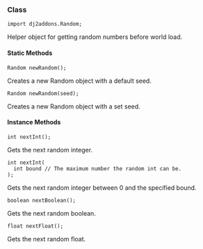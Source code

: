 ### Class

```zenscript
import dj2addons.Random;
```

Helper object for getting random numbers before world load.


#### Static Methods

```zenscript
Random newRandom();
```

Creates a new Random object with a default seed.

```zenscript
Random newRandom(seed);
```

Creates a new Random object with a set seed.

#### Instance Methods

```zenscript
int nextInt();
```

Gets the next random integer.

```zenscript
int nextInt(
  int bound // The maximum number the random int can be.
);
```

Gets the next random integer between 0 and the specified bound.

```zenscript
boolean nextBoolean();
```

Gets the next random boolean.

```zenscript
float nextFloat();
```

Gets the next random float.

